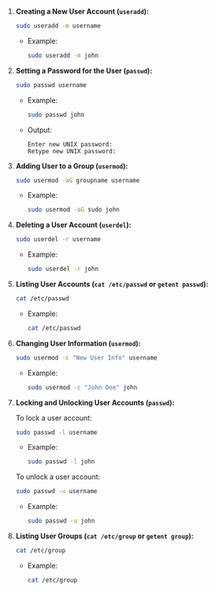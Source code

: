 
1. **Creating a New User Account (`useradd`):**
   
   ```bash
   sudo useradd -m username
   ```

   - Example:
   
     ```bash
     sudo useradd -m john
     ```

2. **Setting a Password for the User (`passwd`):**

   ```bash
   sudo passwd username
   ```

   - Example:

     ```bash
     sudo passwd john
     ```

   - Output:
     ```
     Enter new UNIX password:
     Retype new UNIX password:
     ```

3. **Adding User to a Group (`usermod`):**

   ```bash
   sudo usermod -aG groupname username
   ```

   - Example:

     ```bash
     sudo usermod -aG sudo john
     ```

4. **Deleting a User Account (`userdel`):**

   ```bash
   sudo userdel -r username
   ```

   - Example:

     ```bash
     sudo userdel -r john
     ```

5. **Listing User Accounts (`cat /etc/passwd` or `getent passwd`):**

   ```bash
   cat /etc/passwd
   ```

   - Example:

     ```bash
     cat /etc/passwd
     ```

6. **Changing User Information (`usermod`):**

   ```bash
   sudo usermod -c "New User Info" username
   ```

   - Example:

     ```bash
     sudo usermod -c "John Doe" john
     ```

7. **Locking and Unlocking User Accounts (`passwd`):**

   To lock a user account:

   ```bash
   sudo passwd -l username
   ```

   - Example:

     ```bash
     sudo passwd -l john
     ```

   To unlock a user account:

   ```bash
   sudo passwd -u username
   ```

   - Example:

     ```bash
     sudo passwd -u john
     ```

8. **Listing User Groups (`cat /etc/group` or `getent group`):**

   ```bash
   cat /etc/group
   ```

   - Example:

     ```bash
     cat /etc/group
     ```